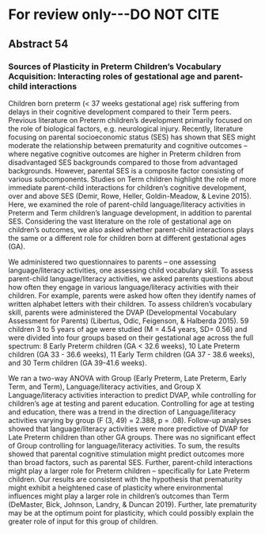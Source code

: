 # For review only---DO NOT CITE

## Abstract 54

### Sources of Plasticity in Preterm Children’s Vocabulary Acquisition: Interacting roles of gestational age and parent-child interactions

Children born preterm (< 37 weeks gestational age) risk suffering from delays in their cognitive development compared to their Term peers. Previous literature on Preterm children’s development primarily focused on the role of biological factors, e.g. neurological injury. Recently, literature focusing on parental socioeconomic status (SES) has shown that SES might moderate the relationship between prematurity and cognitive outcomes – where negative cognitive outcomes are higher in Preterm children from disadvantaged SES backgrounds compared to those from advantaged backgrounds. However, parental SES is a composite factor consisting of various subcomponents. Studies on Term children highlight the role of more immediate parent-child interactions for children’s cognitive development, over and above SES (Demir, Rowe, Heller, Goldin-Meadow, & Levine 2015). Here, we examined the role of parent-child language/literacy activities in Preterm and Term children’s language development, in addition to parental SES. Considering the vast literature on the role of gestational age on children’s outcomes, we also asked whether parent-child interactions plays the same or a different role for children born at different gestational ages (GA).

We administered two questionnaires to parents – one assessing language/literacy activities, one assessing child vocabulary skill. To assess parent-child language/literacy activities, we asked parents questions about how often they engage in various language/literacy activities with their children. For example, parents were asked how often they identify names of written alphabet letters with their children. To assess children’s vocabulary skill, parents were administered the DVAP (Developmental Vocabulary Assessment for Parents) (Libertus, Odic, Feigenson, & Halberda 2015). 59 children 3 to 5 years of age were studied (M = 4.54 years, SD= 0.56) and were divided into four groups based on their gestational age across the full spectrum: 8 Early Preterm children (GA < 32.6 weeks), 10 Late Preterm children (GA 33 - 36.6 weeks), 11 Early Term children (GA 37 - 38.6 weeks), and 30 Term children (GA 39-41.6 weeks). 

We ran a two-way ANOVA with Group (Early Preterm, Late Preterm, Early Term, and Term), Language/literacy activities, and Group X Language/literacy activities interaction to predict DVAP, while controlling for children’s age at testing and parent education. Controlling for age at testing and education, there was a trend in the direction of Language/literacy activities varying by group (F (3, 49) = 2.388, p = .08). Follow-up analyses showed that language/literacy activities were more predictive of DVAP for Late Preterm children than other GA groups. There was no significant effect of Group controlling for language/literacy activities. To sum, the results showed that parental cognitive stimulation might predict outcomes more than broad factors, such as parental SES. Further, parent-child interactions might play a larger role for Preterm children – specifically for Late Preterm children. Our results are consistent with the hypothesis that prematurity might exhibit a heightened case of plasticity where environmental influences might play a larger role in children’s outcomes than Term (DeMaster, Bick, Johnson, Landry, & Duncan 2019). Further, late prematurity may be at the optimum point for plasticity, which could possibly explain the greater role of input for this group of children.
